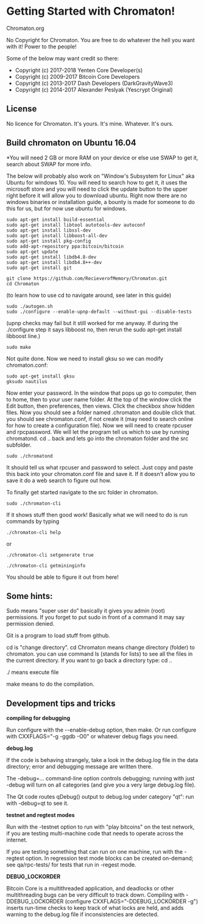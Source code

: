 Getting Started with Chromaton!
=====================================

Chromaton.org

No Copyright for Chromaton.  You are free to do whatever the hell you want with it!  Power to the people!

Some of the below may want credit so there:
* Copyright (c) 2017-2018 Yenten Core Developer(s)
* Copyright (c) 2009-2017 Bitcoin Core Developers
* Copyright (c) 2013-2017 Dash Developers (DarkGravityWave3)
* Copyright (c) 2014-2017 Alexander Peslyak (Yescrypt Original)

License
-------

No licence for Chromaton.  It's yours.  It's mine.  Whatever.  It's ours.

Build chromaton on Ubuntu 16.04
-------------------

*You will need 2 GB or more RAM on your device or else use SWAP to get it, search about SWAP for more info.

The below will probably also work on "Window's Subsystem for Linux" aka Ubuntu for windows 10.  You will need to search how to
get it, it uses the microsoft store and you will need to click the update button to the upper right before it will allow you to
download ubuntu.  Right now there are no windows binaries or installation guide, a bounty is made for someone to do this for us,
but for now use ubuntu for windows.

    sudo apt-get install build-essential
    sudo apt-get install libtool autotools-dev autoconf
    sudo apt-get install libssl-dev
    sudo apt-get install libboost-all-dev
    sudo apt-get install pkg-config
    sudo add-apt-repository ppa:bitcoin/bitcoin
    sudo apt-get update
    sudo apt-get install libdb4.8-dev
    sudo apt-get install libdb4.8++-dev
    sudo apt-get install git
    
    git clone https://github.com/RecieverofMemory/Chromaton.git
    cd Chromaton
    
  (to learn how to use cd to navigate around, see later in this guide)
  
    sudo ./autogen.sh
    sudo ./configure --enable-upnp-default --without-gui --disable-tests
    
  (upnp checks may fail but it still worked for me anyway.  If during the ./configure step it says libboost no, then rerun the sudo apt-get install libboost line.)
    
    sudo make
    
  Not quite done.  Now we need to install gksu so we can modify chromaton.conf:
  
    sudo apt-get install gksu
    gksudo nautilus
    
  Now enter your password.  In the window that pops up go to computer, then to home, then to your user name folder.  At the top of the window click the Edit button, then preferences, then views.  Click the checkbox show hidden files.  Now you should see a folder named .chromaton and double click that.  you should see chromaton.conf, if not create it (may need to search online for how to create a configuration file).  Now we will need to create rpcuser and rpcpassword.  We will let the program tell us which to use by running chromatond.  cd .. back and lets go into the chromaton folder and the src subfolder.
  
    sudo ./chromatond
    
  It should tell us what rpcuser and password to select.  Just copy and paste this back into your chromaton.conf file and save it.  If it doesn't allow you to save it do a web search to figure out how.
    
  To finally get started navigate to the src folder in chromaton.
    
    sudo ./chromaton-cli
    
  If it shows stuff then good work!  Basically what we will need to do is run commands by typing
  
    ./chromaton-cli help
    
  or
  
    ./chromaton-cli setgenerate true
    
    ./chromaton-cli getmininginfo
    
  You should be able to figure it out from here!
  
  Some hints:
  ----------
    
  Sudo means "super user do" basically it gives you admin (root) permissions.  If you forget to put sudo in front of a command it may say permission denied.
  
  Git is a program to load stuff from github.
  
  cd is "change directory".  cd Chromaton means change directory (folder) to chromaton.  you can use command ls (stands for lists) to see all the files in the current directory.   If you want to go back a directory type: cd .. 
  
  ./ means execute file
  
  make means to do the compilation.
  









Development tips and tricks
---------------------------

**compiling for debugging**

Run configure with the --enable-debug option, then make. Or run configure with
CXXFLAGS="-g -ggdb -O0" or whatever debug flags you need.

**debug.log**

If the code is behaving strangely, take a look in the debug.log file in the data directory;
error and debugging message are written there.

The -debug=... command-line option controls debugging; running with just -debug will turn
on all categories (and give you a very large debug.log file).

The Qt code routes qDebug() output to debug.log under category "qt": run with -debug=qt
to see it.

**testnet and regtest modes**

Run with the -testnet option to run with "play bitcoins" on the test network, if you
are testing multi-machine code that needs to operate across the internet.

If you are testing something that can run on one machine, run with the -regtest option.
In regression test mode blocks can be created on-demand; see qa/rpc-tests/ for tests
that run in -regest mode.

**DEBUG_LOCKORDER**

Bitcoin Core is a multithreaded application, and deadlocks or other multithreading bugs
can be very difficult to track down. Compiling with -DDEBUG_LOCKORDER (configure
CXXFLAGS="-DDEBUG_LOCKORDER -g") inserts run-time checks to keep track of what locks
are held, and adds warning to the debug.log file if inconsistencies are detected.
